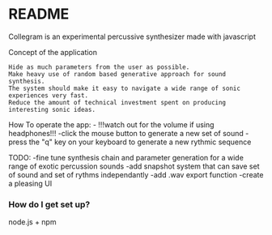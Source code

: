 # README #

Collegram is an experimental percussive synthesizer made with javascript

Concept of the application

    Hide as much parameters from the user as possible.
    Make heavy use of random based generative approach for sound synthesis.
    The system should make it easy to navigate a wide range of sonic experiences very fast.
    Reduce the amount of technical investment spent on producing interesting sonic ideas.

How To operate the app:
    - !!!watch out for the volume if using headphones!!!
    -click the mouse button to generate a new set of sound
    -press the "q" key on your keyboard to generate a new rythmic sequence

TODO:
    -fine tune synthesis chain and parameter generation for a wide range of exotic percussion sounds
    -add snapshot system that can save set of sound and set of rythms independantly
    -add .wav export function
    -create a pleasing UI

### How do I get set up? ###

node.js + npm

